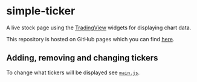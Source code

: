 # simple-ticker

A live stock page using the [TradingView](https://tradingview.com) widgets for displaying
chart data.

This repository is hosted on GitHub pages which you can find [here](https://wine.github.io/simple-ticker).

## Adding, removing and changing tickers

To change what tickers will be displayed see [`main.js`](static/js/main.js).
